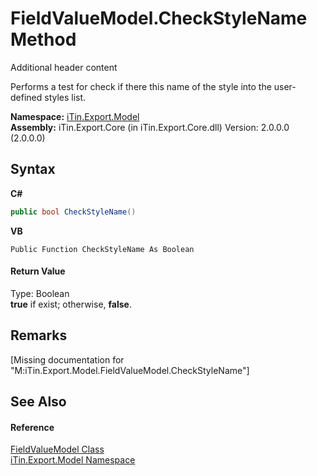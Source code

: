 # FieldValueModel.CheckStyleName Method 
Additional header content 

Performs a test for check if there this name of the style into the user-defined styles list.

**Namespace:**&nbsp;<a href="N_iTin_Export_Model">iTin.Export.Model</a><br />**Assembly:**&nbsp;iTin.Export.Core (in iTin.Export.Core.dll) Version: 2.0.0.0 (2.0.0.0)

## Syntax

**C#**<br />
``` C#
public bool CheckStyleName()
```

**VB**<br />
``` VB
Public Function CheckStyleName As Boolean
```


#### Return Value
Type: Boolean<br /><strong>true</strong> if exist; otherwise, <strong>false</strong>.

## Remarks
\[Missing <remarks> documentation for "M:iTin.Export.Model.FieldValueModel.CheckStyleName"\]

## See Also


#### Reference
<a href="T_iTin_Export_Model_FieldValueModel">FieldValueModel Class</a><br /><a href="N_iTin_Export_Model">iTin.Export.Model Namespace</a><br />